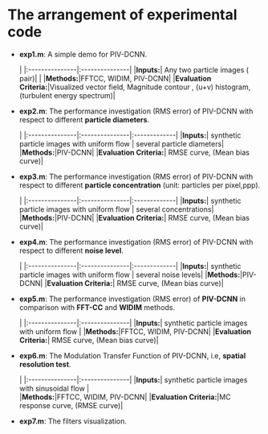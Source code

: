 # The arrangement of experimental code

- **exp1.m**: A simple demo for PIV-DCNN.

	|
	|:---------------|:---------------|
	|**Inputs:**| Any two particle images ( pair)| |
	|**Methods:**|FFTCC, WIDIM, PIV-DCNN|
	|**Evaluation Criteria:**|Visualized vector field, Magnitude contour , (u+v) histogram,  (turbulent energy spectrum)|


- **exp2.m**: The performance investigation (RMS error) of PIV-DCNN with respect to different **particle diameters**. 

	|
	|:---------------|:---------------|:-------------|
	|**Inputs:**| synthetic particle images with uniform flow |  several particle diameters|
	|**Methods:**|PIV-DCNN|
	|**Evaluation Criteria:**| RMSE curve, (Mean bias curve)|

- **exp3.m**: The performance investigation (RMS error) of PIV-DCNN with respect to different **particle concentration** (unit: particles per pixel,ppp).

	|
	|:---------------|:---------------|:-------------|
	|**Inputs:**| synthetic particle images with uniform flow |  several concentrations|
	|**Methods:**|PIV-DCNN|
	|**Evaluation Criteria:**| RMSE curve, (Mean bias curve)|

- **exp4.m**: The performance investigation (RMS error) of PIV-DCNN with respect to different **noise level**. 

	|
	|:---------------|:---------------|:-------------|
	|**Inputs:**| synthetic particle images with uniform flow |  several noise levels|
	|**Methods:**|PIV-DCNN|
	|**Evaluation Criteria:**| RMSE curve, (Mean bias curve)|

- **exp5.m**: The performance investigation (RMS error) of **PIV-DCNN** in comparison with **FFT-CC** and **WIDIM** methods. 

	|
	|:---------------|:---------------|
	|**Inputs:**| synthetic particle images with uniform flow |
	|**Methods:**|FFTCC, WIDIM, PIV-DCNN|
	|**Evaluation Criteria:**| RMSE curve, (Mean bias curve)|

- **exp6.m**: The Modulation Transfer Function of PIV-DCNN, i.e, **spatial resolution test**. 

	|
	|:---------------|:---------------|
	|**Inputs:**| synthetic particle images with sinusoidal flow |  
	|**Methods:**|FFTCC, WIDIM, PIV-DCNN|
	|**Evaluation Criteria:**|MC response curve, (RMSE curve)|

- **exp7.m**: The filters visualization.  

 



 

